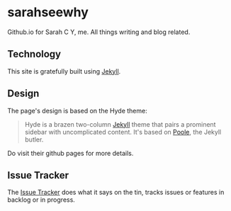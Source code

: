 # sarahseewhy

Github.io for Sarah C Y, me. All things writing and blog related.

## Technology 
This site is gratefully built using [Jekyll](https://jekyllrb.com/docs/github-pages/). 

## Design
The page's design is based on the Hyde theme:

> Hyde is a brazen two-column [Jekyll](http://jekyllrb.com) theme that pairs a prominent sidebar with uncomplicated content. It's based on [Poole](http://getpoole.com), the Jekyll butler.

Do visit their github pages for more details.

## Issue Tracker

The [Issue Tracker](/issue-tracker.md) does what it says on the tin, tracks issues or features in backlog or in progress.
